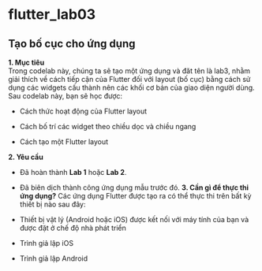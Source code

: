 # flutter_lab03
## Tạo bố cục cho ứng dụng
**1. Mục tiêu**  
Trong codelab này, chúng ta sẽ tạo một ứng dụng và đăt tên là lab3, nhằm giải thích về cách
tiếp cận của Flutter đối với layout (bố cục) bằng cách sử dụng các widgets cấu thành nên các
khối cơ bản của giao diện người dùng. Sau codelab này, bạn sẽ học được:
* Cách thức hoạt động của Flutter layout

* Cách bố trí các widget theo chiều dọc và chiều ngang

* Cách tạo một Flutter layout

**2. Yêu cầu**
* Đã hoàn thành **Lab 1** hoặc **Lab 2**.
* Đã biên dịch thành công ứng dụng mẫu trước đó.
**3. Cần gì để thực thi ứng dụng?**
Các ứng dụng Flutter được tạo ra có thể thực thi trên bất kỳ thiết bị nào sau đây:
* Thiết bị vật lý (Android hoặc iOS) được kết nối với máy tính của bạn và được đặt ở chế
độ nhà phát triển

* Trình giả lập iOS

* Trình giả lập Android
